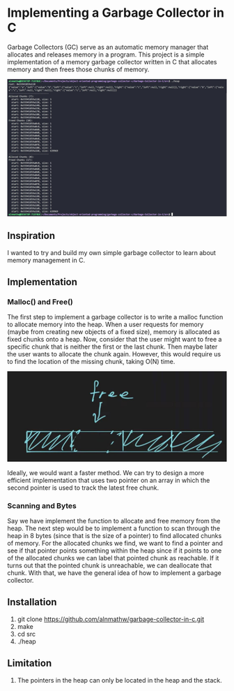 # Implementing a Garbage Collector in C 
Garbage Collectors (GC) serve as an automatic memory manager that allocates and releases memory in a program. This project is a simple implementation of a memory garbage collector written in C that allocates memory and then frees those chunks of memory. 

<center>
    <img src = "public/assets/demo.JPG"/>
</center> 

## Inspiration 
I wanted to try and build my own simple garbage collector to learn about memory management in C. 

## Implementation 
### Malloc() and Free()
The first step to implement a garbage collector is to write a malloc function to allocate memory into the heap. When a user requests for memory (maybe from creating new objects of a fixed size), memory is allocated as fixed chunks onto a heap. Now, consider that the user might want to free a specific chunk that is neither the first or the last chunk. Then maybe later the user wants to allocate the chunk again. However, this would require us to find the location of the missing chunk, taking O(N) time. 

<center>
    <img src = "public/assets/freechunk.jpg"/>
</center> 

Ideally, we would want a faster method. We can try to design a more efficient implementation that uses two pointer on an array in which the second pointer is used to track the latest free chunk. 

### Scanning and Bytes
Say we have implement the function to allocate and free memory from the heap. The next step would be to implement a function to scan through the heap in 8 bytes (since that is the size of a pointer) to find allocated chunks of memory. For the allocated chunks we find, we want to find a pointer and see if that pointer points something within the heap since if it points to one of the allocated chunks we can label that pointed chunk as reachable. If it turns out that the pointed chunk is unreachable, we can deallocate that chunk. With that, we have the general idea of how to implement a garbage collector. 

## Installation
1) git clone https://github.com/alnmathw/garbage-collector-in-c.git
2) make
3) cd src
4) ./heap

## Limitation 
1) The pointers in the heap can only be located in the heap and the stack.


